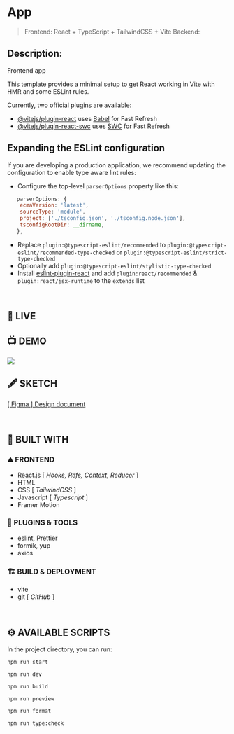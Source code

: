 # App
> Frontend: React + TypeScript + TailwindCSS + Vite
> Backend: 

## Description:

Frontend app

This template provides a minimal setup to get React working in Vite with HMR and some ESLint rules.

Currently, two official plugins are available:

- [@vitejs/plugin-react](https://github.com/vitejs/vite-plugin-react/blob/main/packages/plugin-react/README.md) uses [Babel](https://babeljs.io/) for Fast Refresh
- [@vitejs/plugin-react-swc](https://github.com/vitejs/vite-plugin-react-swc) uses [SWC](https://swc.rs/) for Fast Refresh

## Expanding the ESLint configuration

If you are developing a production application, we recommend updating the configuration to enable type aware lint rules:

- Configure the top-level `parserOptions` property like this:

```js
   parserOptions: {
    ecmaVersion: 'latest',
    sourceType: 'module',
    project: ['./tsconfig.json', './tsconfig.node.json'],
    tsconfigRootDir: __dirname,
   },
```

- Replace `plugin:@typescript-eslint/recommended` to `plugin:@typescript-eslint/recommended-type-checked` or `plugin:@typescript-eslint/strict-type-checked`
- Optionally add `plugin:@typescript-eslint/stylistic-type-checked`
- Install [eslint-plugin-react](https://github.com/jsx-eslint/eslint-plugin-react) and add `plugin:react/recommended` & `plugin:react/jsx-runtime` to the `extends` list


<br />

## 🚀 LIVE

## 📺 DEMO

![](https://github.com/Philight/currency-convertor/blob/main/preview/preview.gif)

## 🖋️ SKETCH

<a href="https://www.figma.com/file/Aaj7iLk7g8CH1y1nmu8qkx/%5B-sketch-%5D-flight-radar?type=design&node-id=0%3A1&mode=design&t=GpQFyxeMb9vyphKD-1" target="_blank">[ Figma ] Design document</a>

<br />

## 🧰 BUILT WITH

### ⛰️ FRONTEND

- React.js [ *Hooks, Refs, Context, Reducer* ]
- HTML
- CSS [ *TailwindCSS* ]
- Javascript [ *Typescript* ]
- Framer Motion

### 💠 PLUGINS & TOOLS

- eslint, Prettier
- formik, yup
- axios

### 🏗️ BUILD & DEPLOYMENT

- vite
- git [ *GitHub* ]

<br />

## ⚙️ AVAILABLE SCRIPTS

In the project directory, you can run:

```
npm run start
```

```
npm run dev
```

```
npm run build
```

```
npm run preview
```

```
npm run format
```

```
npm run type:check
```
